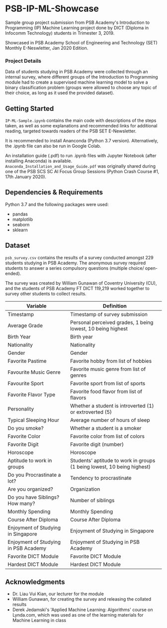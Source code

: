 # PSB-IP-ML-Showcase
Sample group project submission from PSB Academy's Introduction to Programming (IP) Machine Learning project done by DICT (Diploma in Infocomm Technology) students in Trimester 3, 2019.

Showcased in PSB Academy School of Engineering and Technology (SET) Monthly E-Neswletter, Jan 2020 Edition.

### Project Details
Data of students studying in PSB Academy were collected through an internal survey, where different groups of the Introduction to Programming module had to create a supervised machine learning model to solve a binary classification problem (groups were allowed to choose any topic of their choice, as long as it used the provided dataset). 

## Getting Started
`IP-ML-Sample.ipynb` contains the main code with descriptions of the steps taken, as well as some explanations and recommended links for additional reading, targeted towards readers of the PSB SET E-Newsletter. 

It is recommended to install Ananconda (Python 3.7 version).
Alternatively, the .ipynb file can also be run in Google Colab.

An installation guide (.pdf) to run .ipynb files with Jupyter Notebook (after installing Anaconda) is available. 
`Anaconda_Installation_and_Usage_Guide.pdf` was originally shared during one of the PSB SCS SC AI Focus Group Sessions (Python Crash Course #1, 17th January 2020).

## Dependencies & Requirements
Python 3.7 and the following packages were used:
* pandas
* matplotlib
* seaborn
* sklearn

## Dataset
`psb_survey.csv` contains the results of a survey conducted amongst 229 students studying in PSB Academy. 
The anonymous survey required students to answer a series compulsory questions (multiple choice/ open-ended). 

The survey was created by William Gunawan of Coventry University (CU), and the students of PSB Academy FT DICT 119,219 worked together to survey other students to collect results. 

| Variable  | Definition |
| ------------- | ------------- |
| Timestamp  | Timestamp of survey submission  |
| Average Grade  | Personal perceived grades, 1 being lowest, 10 being highest  |
| Birth Year  | Birth year  |
| Nationality  | Nationality  |
| Gender  | Gender  |
| Favorite Pastime  | Favorite hobby from list of hobbies  |
| Favourite Music Genre  | Favorite music genre from list of genres  |
| Favourite Sport  | Favorite sport from list of sports  |
| Favorite Flavor Type  | Favorite food flavor from list of flavors  |
| Personality  | Whether a student is introverted (1) or extroverted (5)  |
| Typical Sleeping Hour  | Average number of hours of sleep  |
| Do you smoke?  | Whether a student is a smoker  |
| Favorite Color  | Favorite color from list of colors  |
| Favorite Digit  | Favorite digit (number)  |
| Horoscope  | Horoscope  |
| Aptitude to work in groups  | Students' aptitude to work in groups (1 being lowest, 10 being highest)  |
| Do you Procrastinate a lot?  | Tendency to procrastinate  |
| Are you organized?  | Organization  |
| Do you have Siblings? How many? | Number of siblings  |
| Monthly Spending  | Monthly Spending  |
| Course After Diploma | Course After Diploma  |
| Enjoyment of Studying in Singapore  | Enjoyment of Studying in Singapore  |
| Enjoyment of Studying in PSB Academy  | Enjoyment of Studying in PSB Academy  |
| Favorite DICT Module  | Favorite DICT Module  |
| Hardest DICT Module  | Hardest DICT Module  |

## Acknowledgments
* Dr. Liau Vui Kian, our lecturer for the module
* William Gunawan, for creating the survey and releasing the collated results
* Derek Jedamski's 'Applied Machine Learning: Algorithms' course on Lynda.com, which was used as one of the learning materials for Machine Learning in class
